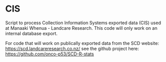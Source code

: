 # CIS
Script to process Collection Information Systems exported data (CIS) used at Manaaki Whenua - Landcare Research.
This code will only work on an internal database export.

For code that will work on publically exported data from the SCD website: https://scd.landcareresearch.co.nz/ see the github project here: https://github.com/onco-p53/SCD-R-stats
